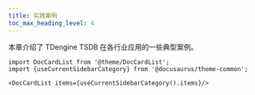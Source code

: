 ```yaml
---
title: 实践案例
toc_max_heading_level: 4
---
```


本章介绍了 TDengine TSDB 在各行业应用的一些典型案例。

```mdx-code-block
import DocCardList from '@theme/DocCardList';
import {useCurrentSidebarCategory} from '@docusaurus/theme-common';

<DocCardList items={useCurrentSidebarCategory().items}/>
```
